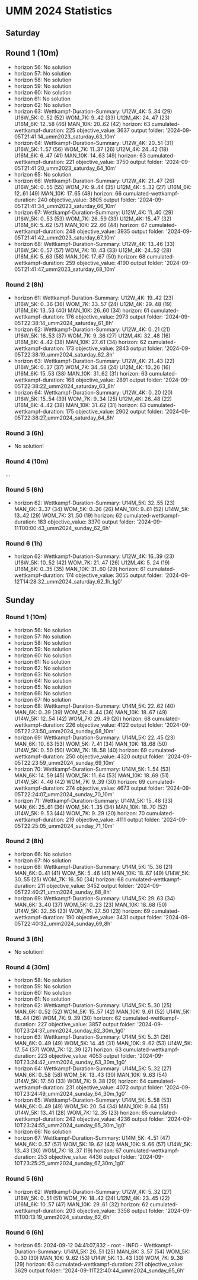 # UMM 2024 Statistics


## Saturday

## Round 1 (10m)

- horizon 56: No solution
- horizon 57: No solution
- horizon 58: No solution
- horizon 59: No solution
- horizon 60: No solution
- horizon 61: No solution
- horizon 62: No solution
- horizon 63:
    Wettkampf-Duration-Summary:
    U12W_4K: 5..34 (29)
    U16W_5K: 0..52 (52)
    WOM_7K: 9..42 (33)
    U12M_4K: 24..47 (23)
    U16M_6K: 12..58 (46)
    MAN_10K: 20..62 (42)
    horizon: 63
    cumulated-wettkampf-duration: 225
    objective_value: 3637
    output folder: '2024-09-05T21:41:14_umm2023_saturday_63_10m'
- horizon 64:
    Wettkampf-Duration-Summary:
    U12W_4K: 20..51 (31)
    U16W_5K: 1..57 (56)
    WOM_7K: 11..37 (26)
    U12M_4K: 24..42 (18)
    U16M_6K: 6..47 (41)
    MAN_10K: 14..63 (49)
    horizon: 63
    cumulated-wettkampf-duration: 221
    objective_value: 3750
    output folder: '2024-09-05T21:41:20_umm2023_saturday_64_10m'
- horizon 65: No solution
- horizon 66:
    Wettkampf-Duration-Summary:
    U12W_4K: 21..47 (26)
    U16W_5K: 0..55 (55)
    WOM_7K: 9..44 (35)
    U12M_4K: 5..32 (27)
    U16M_6K: 12..61 (49)
    MAN_10K: 17..65 (48)
    horizon: 66
    cumulated-wettkampf-duration: 240
    objective_value: 3805
    output folder: '2024-09-05T21:41:34_umm2023_saturday_66_10m'
- horizon 67:
    Wettkampf-Duration-Summary:
    U12W_4K: 11..40 (29)
    U16W_5K: 0..53 (53)
    WOM_7K: 26..59 (33)
    U12M_4K: 15..47 (32)
    U16M_6K: 5..62 (57)
    MAN_10K: 22..66 (44)
    horizon: 67
    cumulated-wettkampf-duration: 248
    objective_value: 3935
    output folder: '2024-09-05T21:41:42_umm2023_saturday_67_10m'
- horizon 68: 
    Wettkampf-Duration-Summary:
    U12W_4K: 13..46 (33)
    U16W_5K: 0..57 (57)
    WOM_7K: 10..43 (33)
    U12M_4K: 24..52 (28)
    U16M_6K: 5..63 (58)
    MAN_10K: 17..67 (50)
    horizon: 68
    cumulated-wettkampf-duration: 259
    objective_value: 4190
    output folder: '2024-09-05T21:41:47_umm2023_saturday_68_10m'

### Round 2 (8h)

- horizon 61:
    Wettkampf-Duration-Summary:
    U12W_4K: 19..42 (23)
    U16W_5K: 0..36 (36)
    WOM_7K: 33..57 (24)
    U12M_4K: 29..48 (19)
    U16M_6K: 13..53 (40)
    MAN_10K: 26..60 (34)
    horizon: 61
    cumulated-wettkampf-duration: 176
    objective_value: 2973
    output folder: '2024-09-05T22:38:14_umm2024_saturday_61_8h'
- horizon 62:
    Wettkampf-Duration-Summary:
    U12W_4K: 0..21 (21)
    U16W_5K: 16..53 (37)
    WOM_7K: 9..36 (27)
    U12M_4K: 32..48 (16)
    U16M_6K: 4..42 (38)
    MAN_10K: 27..61 (34)
    horizon: 62
    cumulated-wettkampf-duration: 173
    objective_value: 2843
    output folder: '2024-09-05T22:38:19_umm2024_saturday_62_8h'
- horizon 63:
    Wettkampf-Duration-Summary:
    U12W_4K: 21..43 (22)
    U16W_5K: 0..37 (37)
    WOM_7K: 34..58 (24)
    U12M_4K: 10..26 (16)
    U16M_6K: 15..53 (38)
    MAN_10K: 31..62 (31)
    horizon: 63
    cumulated-wettkampf-duration: 168
    objective_value: 2891
    output folder: '2024-09-05T22:38:22_umm2024_saturday_63_8h'
- horizon 64:
    Wettkampf-Duration-Summary:
    U12W_4K: 0..20 (20)
    U16W_5K: 15..54 (39)
    WOM_7K: 9..34 (25)
    U12M_4K: 26..48 (22)
    U16M_6K: 4..42 (38)
    MAN_10K: 31..62 (31)
    horizon: 63
    cumulated-wettkampf-duration: 175
    objective_value: 2902
    output folder: '2024-09-05T22:38:27_umm2024_saturday_64_8h'

### Round 3 (6h)

- No solution!

### Round 4 (10m)

...

### Round 5 (6h)

- horizon 62:
    Wettkampf-Duration-Summary:
    U14M_5K: 32..55 (23)
    MAN_6K: 3..37 (34)
    WOM_5K: 0..26 (26)
    MAN_10K: 9..61 (52)
    U14W_5K: 13..42 (29)
    WOM_7K: 31..50 (19)
    horizon: 62
    cumulated-wettkampf-duration: 183
    objective_value: 3370
    output folder: '2024-09-11T00:00:43_umm2024_sunday_62_6h'

### Round 6 (1h)

- horizon 62:
    Wettkampf-Duration-Summary:
        U12W_4K: 16..39 (23)
        U16W_5K: 10..52 (42)
        WOM_7K: 21..47 (26)
        U12M_4K: 5..24 (19)
        U16M_6K: 0..35 (35)
        MAN_10K: 31..60 (29)
    horizon: 61
    cumulated-wettkampf-duration: 174
    objective_value: 3055
    output folder: '2024-09-12T14:28:32_umm2024_saturday_62_1h_1g0'

## Sunday

### Round 1 (10m)

- horizon 56: No solution
- horizon 57: No solution
- horizon 58: No solution
- horizon 59: No solution
- horizon 60: No solution
- horizon 61: No solution
- horizon 62: No solution
- horizon 63: No solution
- horizon 64: No solution
- horizon 65: No solution
- horizon 66: No solution
- horizon 67: No solution
- horizon 68:
    Wettkampf-Duration-Summary:
    U14M_5K: 22..62 (40)
    MAN_6K: 0..39 (39)
    WOM_5K: 8..44 (36)
    MAN_10K: 18..67 (49)
    U14W_5K: 12..54 (42)
    WOM_7K: 29..49 (20)
    horizon: 68
    cumulated-wettkampf-duration: 226
    objective_value: 4122
    output folder: '2024-09-05T22:23:50_umm2024_sunday_68_10m'
- horizon 69:
    Wettkampf-Duration-Summary:
    U14M_5K: 22..45 (23)
    MAN_6K: 10..63 (53)
    WOM_5K: 7..41 (34)
    MAN_10K: 18..68 (50)
    U14W_5K: 0..50 (50)
    WOM_7K: 18..58 (40)
    horizon: 69
    cumulated-wettkampf-duration: 250
    objective_value: 4320
    output folder: '2024-09-05T22:23:59_umm2024_sunday_69_10m'
- horizon 70:
    Wettkampf-Duration-Summary:
    U14M_5K: 1..54 (53)
    MAN_6K: 14..59 (45)
    WOM_5K: 11..64 (53)
    MAN_10K: 18..69 (51)
    U14W_5K: 4..46 (42)
    WOM_7K: 9..39 (30)
    horizon: 69
    cumulated-wettkampf-duration: 274
    objective_value: 4673
    output folder: '2024-09-05T22:24:07_umm2024_sunday_70_10m'
- horizon 71:
    Wettkampf-Duration-Summary:
    U14M_5K: 15..48 (33)
    MAN_6K: 25..61 (36)
    WOM_5K: 1..35 (34)
    MAN_10K: 18..70 (52)
    U14W_5K: 9..53 (44)
    WOM_7K: 9..29 (20)
    horizon: 70
    cumulated-wettkampf-duration: 219
    objective_value: 4111
    output folder: '2024-09-05T22:25:05_umm2024_sunday_71_10m'

### Round 2 (8h)

- horizon 66: No solution
- horizon 67: No solution
- horizon 68:
    Wettkampf-Duration-Summary:
    U14M_5K: 15..36 (21)
    MAN_6K: 0..41 (41)
    WOM_5K: 5..46 (41)
    MAN_10K: 18..67 (49)
    U14W_5K: 30..55 (25)
    WOM_7K: 16..50 (34)
    horizon: 68
    cumulated-wettkampf-duration: 211
    objective_value: 3452
    output folder: '2024-09-05T22:40:21_umm2024_sunday_68_8h'
- horizon 69:
    Wettkampf-Duration-Summary:
    U14M_5K: 29..63 (34)
    MAN_6K: 3..40 (37)
    WOM_5K: 0..23 (23)
    MAN_10K: 18..68 (50)
    U14W_5K: 32..55 (23)
    WOM_7K: 27..50 (23)
    horizon: 69
    cumulated-wettkampf-duration: 190
    objective_value: 3431
    output folder: '2024-09-05T22:40:32_umm2024_sunday_69_8h'

### Round 3 (6h)

- No solution!

### Round 4 (30m)

- horizon 58: No solution
- horizon 59: No solution
- horizon 60: No solution
- horizon 61: No solution
- horizon 62:
    Wettkampf-Duration-Summary:
    U14M_5K: 5..30 (25)
    MAN_6K: 0..52 (52)
    WOM_5K: 15..57 (42)
    MAN_10K: 9..61 (52)
    U14W_5K: 18..44 (26)
    WOM_7K: 9..39 (30)
    horizon: 62
    cumulated-wettkampf-duration: 227
    objective_value: 3857
    output folder: '2024-09-10T23:24:37_umm2024_sunday_62_30m_1g0'
- horizon 63:
    Wettkampf-Duration-Summary:
    U14M_5K: 5..31 (26)
    MAN_6K: 0..49 (49)
    WOM_5K: 14..45 (31)
    MAN_10K: 9..62 (53)
    U14W_5K: 17..54 (37)
    WOM_7K: 12..39 (27)
    horizon: 63
    cumulated-wettkampf-duration: 223
    objective_value: 4053
    output folder: '2024-09-10T23:24:42_umm2024_sunday_63_30m_1g0'
- horizon 64:
    Wettkampf-Duration-Summary:
    U14M_5K: 5..32 (27)
    MAN_6K: 0..58 (58)
    WOM_5K: 13..43 (30)
    MAN_10K: 9..63 (54)
    U14W_5K: 17..50 (33)
    WOM_7K: 9..38 (29)
    horizon: 64
    cumulated-wettkampf-duration: 231
    objective_value: 4072
    output folder: '2024-09-10T23:24:49_umm2024_sunday_64_30m_1g0'
- horizon 65:
    Wettkampf-Duration-Summary:
    U14M_5K: 5..58 (53)
    MAN_6K: 0..49 (49)
    WOM_5K: 20..54 (34)
    MAN_10K: 9..64 (55)
    U14W_5K: 13..41 (28)
    WOM_7K: 12..35 (23)
    horizon: 65
    cumulated-wettkampf-duration: 242
    objective_value: 4236
    output folder: '2024-09-10T23:24:55_umm2024_sunday_65_30m_1g0'
- horizon 66: No solution
- horizon 67:
    Wettkampf-Duration-Summary:
    U14M_5K: 4..51 (47)
    MAN_6K: 0..57 (57)
    WOM_5K: 19..62 (43)
    MAN_10K: 9..66 (57)
    U14W_5K: 13..43 (30)
    WOM_7K: 18..37 (19)
    horizon: 67
    cumulated-wettkampf-duration: 253
    objective_value: 4436
    output folder: '2024-09-10T23:25:25_umm2024_sunday_67_30m_1g0'

### Round 5 (6h)

- horizon 62:
    Wettkampf-Duration-Summary:
      U12W_4K: 5..32 (27)
      U16W_5K: 0..51 (51)
      WOM_7K: 18..42 (24)
      U12M_4K: 23..45 (22)
      U16M_6K: 10..57 (47)
      MAN_10K: 29..61 (32)
    horizon: 62
    cumulated-wettkampf-duration: 203
    objective_value: 3358
    output folder: '2024-09-11T00:13:19_umm2024_saturday_62_6h'

### Round 6 (6h)

- horizon 65:
    2024-09-12 04:41:07,832 - root - INFO - Wettkampf-Duration-Summary:
        U14M_5K: 26..51 (25)
        MAN_6K: 3..57 (54)
        WOM_5K: 0..30 (30)
        MAN_10K: 9..62 (53)
        U14W_5K: 13..43 (30)
        WOM_7K: 9..38 (29)
    horizon: 63
    cumulated-wettkampf-duration: 221
    objective_value: 3629
    output folder: '2024-09-11T22:40:44_umm2024_sunday_65_6h'
